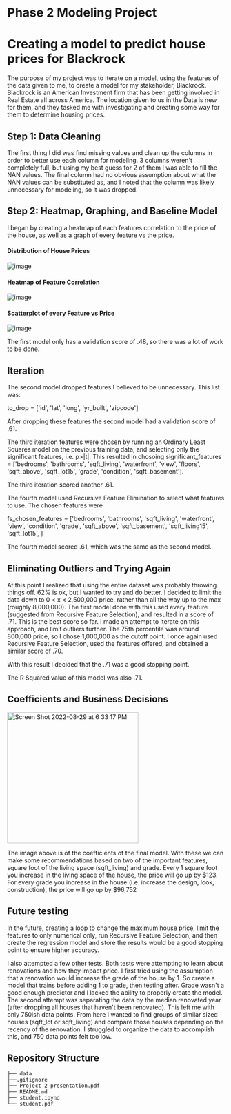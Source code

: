 # Phase 2 Modeling Project

# Creating a model to predict house prices for Blackrock

The purpose of my project was to iterate on a model, using the features of the data given to me, to create a model for my stakeholder, Blackrock. Blackrock is an American Investment firm that has been getting involved in Real Estate all across America. The location given to us in the Data is new for them, and they tasked me with investigating and creating some way for them to determine housing prices.

## Step 1: Data Cleaning

The first thing I did was find missing values and clean up the columns in order to better use each column for modeling. 3 columns weren't completely full, but using my best guess for 2 of them I was able to fill the NAN values. The final column had no obvious assumption about what the NAN values can be substituted as, and I noted that the column was likely unnecessary for modeling, so it was dropped. 

## Step 2: Heatmap, Graphing, and Baseline Model

I began by creating a heatmap of each features correlation to the price of the house, as well as a graph of every feature vs the price.

#### Distribution of House Prices
![image](https://user-images.githubusercontent.com/104473048/185767031-d8a2455e-3dfb-4482-9e11-d23100263bb0.png)

#### Heatmap of Feature Correlation
![image](https://user-images.githubusercontent.com/104473048/187032892-bf31826b-5c0b-4bd6-817f-5bb0b0b03a62.png)

#### Scatterplot of every Feature vs Price
![image](https://user-images.githubusercontent.com/104473048/187032903-0a0c8af8-86b2-441c-b3cb-968a9ae57815.png)

The first model only has a validation score of .48, so there was a lot of work to be done.

## Iteration

The second model dropped features I believed to be unnecessary. This list was:

to_drop = ['id', 'lat', 'long', 'yr_built', 'zipcode']

After dropping these features the second model had a validation score of .61.

The third iteration features were chosen by running an Ordinary Least Squares model on the previous training data, and selecting only the significant features, i.e. p>|t|. This resulted in chosoing significant_features = ['bedrooms', 
                        'bathrooms', 
                        'sqft_living', 
                        'waterfront', 
                        'view', 
                        'floors', 
                        'sqft_above', 
                        'sqft_lot15',
                        'grade',
                        'condition',
                        'sqft_basement']. 
                        
The third iteration scored another .61.

The fourth model used Recursive Feature Elimination to select what features to use. 
The chosen features were 

fs_chosen_features = ['bedrooms', 
                      'bathrooms',
                      'sqft_living', 
                      'waterfront',
                      'view',
                      'condition',
                      'grade',
                      'sqft_above', 
                      'sqft_basement',
                      'sqft_living15', 
                      'sqft_lot15', 
                     ]

The fourth model scored .61, which was the same as the second model.

## Eliminating Outliers and Trying Again

At this point I realized that using the entire dataset was probably throwing things off. 62% is ok, but I wanted to try and do better. I decided to limit the data down to 0 < x < 2,500,000 price, rather than all the way up to the max (roughly 8,000,000). The first model done with this used every feature (suggested from Recursive Feature Selection), and resulted in a score of .71. This is the best score so far. I made an attempt to iterate on this approach, and limit outliers further. The 75th percentile was around 800,000 price, so I chose 1,000,000 as the cutoff point. I once again used Recursive Feature Selection, used the features offered, and obtained a similar score of .70.

With this result I decided that the .71 was a good stopping point.

The R Squared value of this model was also .71.

## Coefficients and Business Decisions

<img width="304" alt="Screen Shot 2022-08-29 at 6 33 17 PM" src="https://user-images.githubusercontent.com/104473048/187310574-26f022b2-5e9e-4740-b948-200e56109d17.png">

The image above is of the coefficients of the final model. With these we can make some recommendations based on two of the important features, square foot of the living space (sqft_living) and grade. Every 1 square foot you increase in the living space of the house, the price will go up by $123. For every grade you increase in the house (i.e. increase the design, look, construction), the price will go up by $96,752 

## Future testing

In the future, creating a loop to change the maximum house price, limit the features to only numerical only, run Recursive Feature Selection, and then create the regression model and store the results would be a good stopping point to ensure higher accuracy.

I also attempted a few other tests. Both tests were attempting to learn about renovations and how they impact price. I first tried using the assumption that a renovation would increase the grade of the house by 1. So create a model that trains before adding 1 to grade, then testing after. Grade wasn't a good enough predictor and I lacked the ability to properly create the model. The second attempt was separating the data by the median renovated year (after dropping all houses that haven't been renovated). This left me with only 750ish data points. From here I wanted to find groups of similar sized houses (sqft_lot or sqft_living) and compare those houses depending on the recency of the renovation. I struggled to organize the data to accomplish this, and 750 data points felt too low.

## Repository Structure

```
├── data
├──.gitignore
├── Project 2 presentation.pdf
├── README.md
├── student.ipynd
└── student.pdf

